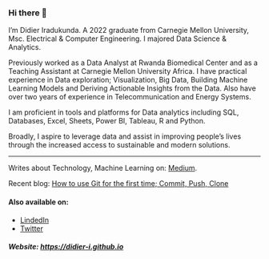 ### Hi there 👋

I’m Didier Iradukunda. A 2022 graduate from Carnegie Mellon University, Msc. Electrical & Computer Engineering. I majored Data Science & Analytics.

Previously worked as a Data Analyst at Rwanda Biomedical Center and as a Teaching Assistant at Carnegie Mellon University Africa. I have practical experience in Data exploration; Visualization, Big Data, Building Machine Learning Models and Deriving Actionable Insights from the Data. Also have over two years of experience in Telecommunication and Energy Systems.

 I am proficient in tools and platforms for Data analytics including SQL, Databases, Excel, Sheets, Power BI, Tableau, R and Python.

Broadly, I aspire to leverage data and assist in improving people’s lives through the increased access to sustainable and modern solutions.

***************************

Writes about Technology, Machine Learning on: [Medium](https://medium.com/@didier-i).

Recent blog: [How to use Git for the first time; Commit, Push, Clone](https://medium.com/@didier-i/how-to-use-git-for-the-first-time-commit-push-clone-48c30850b799)

#### Also available on:

* [LindedIn](https://www.linkedin.com/in/didier-i/)
* [Twitter](https://twitter.com/didier_ira)

##### Website: https://didier-i.github.io
